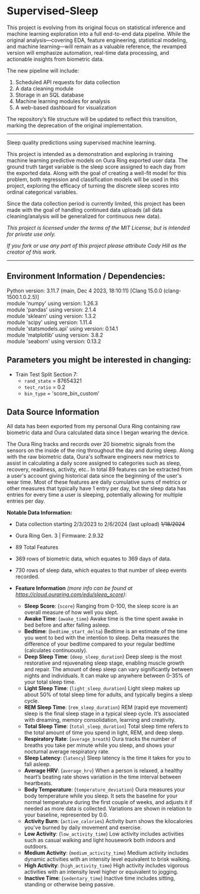 # Supervised-Sleep

This project is evolving from its original focus on statistical inference and machine learning exploration into a full end-to-end data pipeline. While the original analysis—covering EDA, feature engineering, statistical modeling, and machine learning—will remain as a valuable reference, the revamped version will emphasize automation, real-time data processing, and actionable insights from biometric data.

The new pipeline will include:

1. Scheduled API requests for data collection
2. A data cleaning module
3. Storage in an SQL database
4. Machine learning modules for analysis
5. A web-based dashboard for visualization

The repository’s file structure will be updated to reflect this transition, marking the deprecation of the original implementation.

---

Sleep quality predictions using supervised machine learning.

This project is intended as a demonstration and exploring in training machine learning predictive models on Oura Ring exported user data. The ground truth target variable is the sleep score assigned to each day from the exported data. Along with the goal of creating a well-fit model for this problem, both regression and classification models will be used in this project, exploring the efficacy of turning the discrete sleep scores into ordinal categorical variables.

Since the data collection period is currently limited, this project has been made with the goal of handling continued data uploads (all data cleaning/analysis will be generalized for continuous new data).

*This project is licensed under the terms of the MIT License, but is intended for private use only.*

*If you fork or use any part of this project please attribute Cody Hill as the creator of this work.*

---

## Environment Information / Dependencies:

Python version: 3.11.7 (main, Dec  4 2023, 18:10:11) [Clang 15.0.0 (clang-1500.1.0.2.5)]\
module 'numpy'  using version: 1.26.3\
module 'pandas'  using version: 2.1.4\
module 'sklearn'  using version: 1.3.2\
module 'scipy'  using version: 1.11.4\
module 'statsmodels.api'  using version: 0.14.1\
module 'matplotlib'  using version: 3.8.2\
module 'seaborn'  using version: 0.13.2

## Parameters you might be interested in changing:

- Train Test Split Section 7:
  - `rand_state` = 87654321
  - `test_ratio` = 0.2
  - `bin_type` = 'score_bin_custom'

## Data Source Information

All data has been exported from my personal Oura Ring containing raw biometric data and Oura calculated data since I began wearing the device.

The Oura Ring tracks and records over 20 biometric signals from the sensors on the inside of the ring throughout the day and during sleep. Along with the raw biometric data, Oura's software engineers new metrics to assist in calculating a daily score assigned to categories such as sleep, recovery, readiness, activity, etc.. In total 89 features can be extracted from a user's account giving historical data since the beginning of the user's wear time. Most of these features are daily cumulative sums of metrics or other measures that typically have 1 entry per day, but the sleep data has entries for every time a user is sleeping, potentially allowing for multiple entries per day.

**Notable Data Information:**
- Data collection starting 2/3/2023 to 2/6/2024 (last upload) ~~1/18/2024~~
- Oura Ring Gen. 3 | Firmware: 2.9.32
- 89 Total Features
- 369 rows of biometric data, which equates to 369 days of data.
- 730 rows of sleep data, which equates to that number of sleep events recorded.

- **Feature Information** *(more info can be found at https://cloud.ouraring.com/edu/sleep_score)*:
  - **Sleep Score**: (`score`) Ranging from 0-100, the sleep score is an overall measure of how well you slept.
  - **Awake Time**: (`awake_time`) Awake time is the time spent awake in bed before and after falling asleep.
  - **Bedtime**: (`bedtime_start_delta`) Bedtime is an estimate of the time you went to bed with the intention to sleep. Delta measures the difference of your bedtime compared to your regular bedtime (calculates continuously).
  - **Deep Sleep Time**: (`deep_sleep_duration`) Deep sleep is the most restorative and rejuvenating sleep stage, enabling muscle growth and repair. The amount of deep sleep can vary significantly between nights and individuals. It can make up anywhere between 0-35% of your total sleep time.
  - **Light Sleep Time**: (`light_sleep_duration`) Light sleep makes up about 50% of total sleep time for adults, and typically begins a sleep cycle.
  - **REM Sleep Time**: (`rem_sleep_duration`) REM (rapid eye movement) sleep is the final sleep stage in a typical sleep cycle. It’s associated with dreaming, memory consolidation, learning and creativity.
  - **Total Sleep Time**: (`total_sleep_duration`) Total sleep time refers to the total amount of time you spend in light, REM, and deep sleep.
  - **Respiratory Rate**: (`average_breath`) Oura tracks the number of breaths you take per minute while you sleep, and shows your nocturnal average respiratory rate.
  - **Sleep Latency**: (`latency`) Sleep latency is the time it takes for you to fall asleep.
  - **Average HRV**: (`average_hrv`) When a person is relaxed, a healthy heart’s beating rate shows variation in the time interval between heartbeats.
  - **Body Temperature**: (`temperature_deviation`) Oura measures your body temperature while you sleep. It sets the baseline for your normal temperature during the first couple of weeks, and adjusts it if needed as more data is collected. Variations are shown in relation to your baseline, represented by 0.0.
  - **Activity Burn**: (`active_calories`) Activity burn shows the kilocalories you've burned by daily movement and exercise.
  - **Low Activity**: (`low_activity_time`) Low activity includes activities such as casual walking and light housework both indoors and outdoors.
  - **Medium Activity**: (`medium_activity_time`) Medium activity includes dynamic activities with an intensity level equivalent to brisk walking.
  - **High Activity**: (`high_activity_time`) High activity includes vigorous activities with an intensity level higher or equivalent to jogging.
  - **Inactive Time**: (`sedentary_time`) Inactive time includes sitting, standing or otherwise being passive.